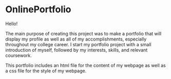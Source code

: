 # OnlinePortfolio

Hello!

The main purpose of creating this project was to make a portfolio 
that will display my profile as well as all of my accomplishments,
especially throughout my college career. I start my portfolio project 
with a small introduction of myself, followed by my interests, skills,
and relevant coursework.

This portfolio includes an html file for the content of my webpage as well as a 
css file for the style of my webpage.

